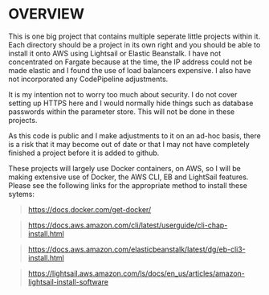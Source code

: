 # OVERVIEW

This is one big project that contains multiple seperate little projects within it.   Each directory should be a project in its own right and you should be able to install it onto AWS using Lightsail or Elastic Beanstalk.   I have not concentrated on Fargate because at the time, the IP address could not be made elastic and I found the use of load balancers expensive.   I also have not incorporated any CodePipeline adjustments.

It is my intention not to worry too much about security.   I do not cover setting up HTTPS here and I would normally hide things such as database passwords within the parameter store.   This will not be done in these projects.

As this code is public and I make adjustments to it on an ad-hoc basis, there is a risk that it may become out of date or that I may not have completely finished a project before it is added to github.

These projects will largely use Docker containers, on AWS, so I will be making extensive use of Docker, the AWS CLI, EB and LightSail features.   Please see the following links for the appropriate method to install these sytems:

> https://docs.docker.com/get-docker/

> https://docs.aws.amazon.com/cli/latest/userguide/cli-chap-install.html

> https://docs.aws.amazon.com/elasticbeanstalk/latest/dg/eb-cli3-install.html

> https://lightsail.aws.amazon.com/ls/docs/en_us/articles/amazon-lightsail-install-software
